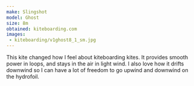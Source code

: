 ```yaml
---
make: Slingshot
model: Ghost
size: 8m
obtained: kiteboarding.com
images:
 - kiteboarding/v1ghost8_1_sm.jpg
---
```


This kite changed how I feel about kiteboarding kites.
It provides smooth power in loops, and stays in the air in light wind.
I also love how it drifts downwind so I can have a lot of freedom to go upwind and downwind on the hydrofoil.
